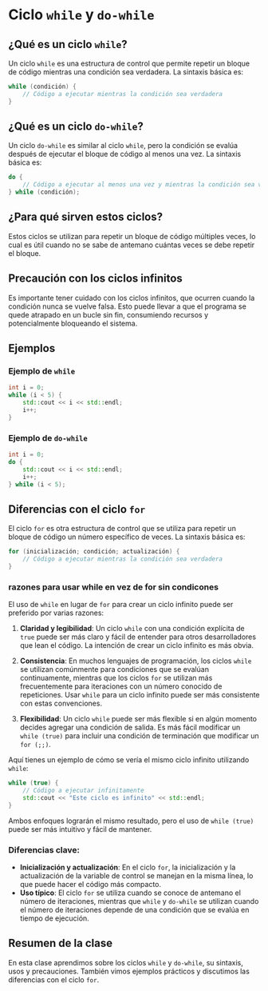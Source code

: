 # Ciclo `while` y `do-while`

## ¿Qué es un ciclo `while`?
Un ciclo `while` es una estructura de control que permite repetir un bloque de código mientras una condición sea verdadera. La sintaxis básica es:

```cpp
while (condición) {
    // Código a ejecutar mientras la condición sea verdadera
}
```

## ¿Qué es un ciclo `do-while`?
Un ciclo `do-while` es similar al ciclo `while`, pero la condición se evalúa después de ejecutar el bloque de código al menos una vez. La sintaxis básica es:

```cpp
do {
    // Código a ejecutar al menos una vez y mientras la condición sea verdadera
} while (condición);
```

## ¿Para qué sirven estos ciclos?
Estos ciclos se utilizan para repetir un bloque de código múltiples veces, lo cual es útil cuando no se sabe de antemano cuántas veces se debe repetir el bloque.

## Precaución con los ciclos infinitos
Es importante tener cuidado con los ciclos infinitos, que ocurren cuando la condición nunca se vuelve falsa. Esto puede llevar a que el programa se quede atrapado en un bucle sin fin, consumiendo recursos y potencialmente bloqueando el sistema.

## Ejemplos

### Ejemplo de `while`
```cpp
int i = 0;
while (i < 5) {
    std::cout << i << std::endl;
    i++;
}
```

### Ejemplo de `do-while`
```cpp
int i = 0;
do {
    std::cout << i << std::endl;
    i++;
} while (i < 5);
```

## Diferencias con el ciclo `for`
El ciclo `for` es otra estructura de control que se utiliza para repetir un bloque de código un número específico de veces. La sintaxis básica es:

```cpp
for (inicialización; condición; actualización) {
    // Código a ejecutar mientras la condición sea verdadera
}
```
### razones para usar while en vez de for sin condicones
El uso de `while` en lugar de `for` para crear un ciclo infinito puede ser preferido por varias razones:

1. **Claridad y legibilidad**: Un ciclo `while` con una condición explícita de `true` puede ser más claro y fácil de entender para otros desarrolladores que lean el código. La intención de crear un ciclo infinito es más obvia.

2. **Consistencia**: En muchos lenguajes de programación, los ciclos `while` se utilizan comúnmente para condiciones que se evalúan continuamente, mientras que los ciclos `for` se utilizan más frecuentemente para iteraciones con un número conocido de repeticiones. Usar `while` para un ciclo infinito puede ser más consistente con estas convenciones.

3. **Flexibilidad**: Un ciclo `while` puede ser más flexible si en algún momento decides agregar una condición de salida. Es más fácil modificar un `while (true)` para incluir una condición de terminación que modificar un `for (;;)`.

Aquí tienes un ejemplo de cómo se vería el mismo ciclo infinito utilizando `while`:

```cpp
while (true) {
    // Código a ejecutar infinitamente
    std::cout << "Este ciclo es infinito" << std::endl;
}
```

Ambos enfoques lograrán el mismo resultado, pero el uso de `while (true)` puede ser más intuitivo y fácil de mantener.


### Diferencias clave:
- **Inicialización y actualización**: En el ciclo `for`, la inicialización y la actualización de la variable de control se manejan en la misma línea, lo que puede hacer el código más compacto.
- **Uso típico**: El ciclo `for` se utiliza cuando se conoce de antemano el número de iteraciones, mientras que `while` y `do-while` se utilizan cuando el número de iteraciones depende de una condición que se evalúa en tiempo de ejecución.

## Resumen de la clase
En esta clase aprendimos sobre los ciclos `while` y `do-while`, su sintaxis, usos y precauciones. También vimos ejemplos prácticos y discutimos las diferencias con el ciclo `for`.
